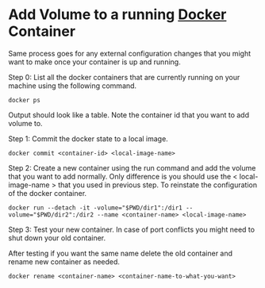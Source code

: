 # Add Volume to a running [Docker](https://www.docker.com/) Container

Same process goes for any external configuration changes that you might want to make once your container is up and running.

Step 0: List all the docker containers that are currently running on your machine using the following command.

```closure
docker ps
```

Output should look like a table. Note the container id that you want to add volume to.

Step 1: Commit the docker state to a local image.

```closure
docker commit <container-id> <local-image-name>
```

Step 2: Create a new container using the run command and add the volume that you want to add normally. Only difference is you should use the < local-image-name > that you used in previous step. To reinstate the configuration of the docker container.

```closure
docker run --detach -it -volume="$PWD/dir1":/dir1 --volume="$PWD/dir2":/dir2 --name <container-name> <local-image-name>
```

Step 3: Test your new container. In case of port conflicts you might need to shut down your old container.

After testing if you want the same name delete the old container and rename new container as needed.

```closure
docker rename <container-name> <container-name-to-what-you-want>
```
